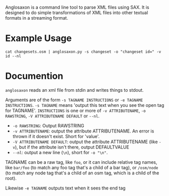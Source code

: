 Anglosaxon is a command line tool to parse XML files using SAX. It is designed to do simple transformations of XML files into other textual formats in a streaming format.

# Example Usage

    cat changesets.osm | anglosaxon.py -s changeset -o "changeset id=" -v id --nl

# Documention

``anglosaxon`` reads an xml file from stdin and writes things to stdout.

Arguments are of the form ``-s TAGNAME INSTRUCTIONS`` or ``-e TAGNAME INSTRUCTIONS``. ``-s TAGNAME`` means 'output this text when you see the open tag for TAGNAME'. ``INSTRUCTIONS`` is one or more of ``-v ATTRIBUTENAME``, ``-o RAWSTRING``, ``-V ATTRIBUTENAME DEFAULT`` or ``--nl``.

 * ``-o RAWSTRING``: Output RAWSTRING
 * ``-v ATTRIBUTENAME``: output the attribute ATTRIBUTENAME. An error is thrown if it doesn't exist. Short for 'value'.
 * ``-V ATTRIBUTENAME DEFAULT``: output the attribute ATTRIBUTENAME (like ``-v``), but if the attribute isn't there, output DEFAULTVALUE
 * ``--nl``: output a new line (``\n``), short for ``-o "\n"``.

TAGNAME can be a raw tag, like ``foo``, or it can include relative tag names, like ``bar/foo`` (to match any foo tag that's a child of a bar tag), or ``/osm/node`` (to match any node tag that's a child of an osm tag, which is a child of the root).

Likewise ``-e TAGNAME`` outputs text when it sees the end tag


